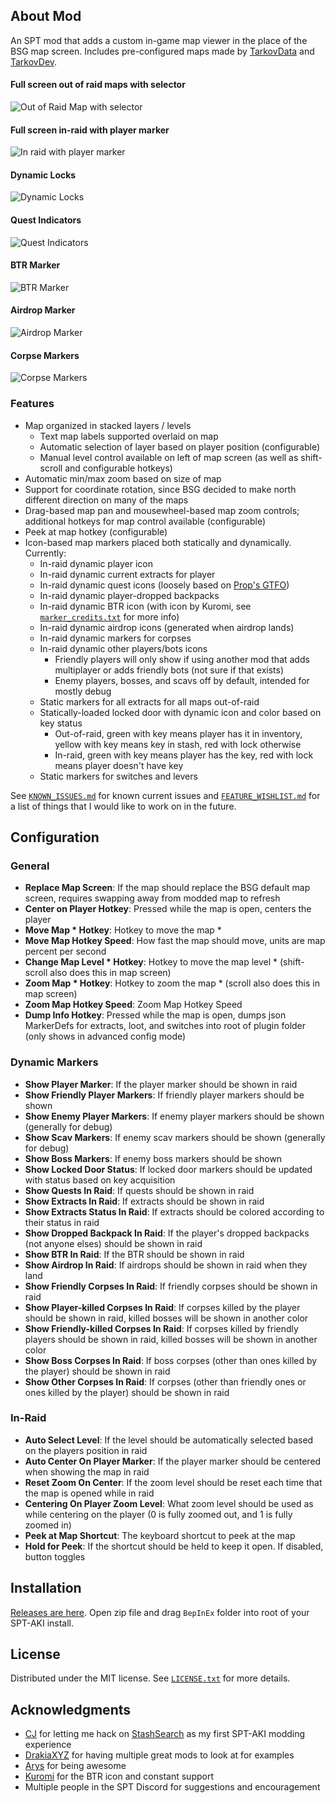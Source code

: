 ## About Mod

An SPT mod that adds a custom in-game map viewer in the place of the BSG map screen. Includes pre-configured maps made by [TarkovData](https://github.com/TarkovTracker/tarkovdata/) and [TarkovDev](https://github.com/the-hideout/tarkov-dev).

#### Full screen out of raid maps with selector
![Out of Raid Map with selector](Screenshots/out_of_raid_map.png)

#### Full screen in-raid with player marker
![In raid with player marker](Screenshots/in_raid_map.png)

#### Dynamic Locks
![Dynamic Locks](Screenshots/dynamic_locks.png)

#### Quest Indicators
![Quest Indicators](Screenshots/quest_markers.png)

#### BTR Marker
![BTR Marker](Screenshots/btr_marker.png)

#### Airdrop Marker
![Airdrop Marker](Screenshots/airdrop_marker.png)

#### Corpse Markers
![Corpse Markers](Screenshots/corpse_markers.png)

### Features

- Map organized in stacked layers / levels
  - Text map labels supported overlaid on map
  - Automatic selection of layer based on player position (configurable)
  - Manual level control available on left of map screen (as well as shift-scroll and configurable hotkeys)
- Automatic min/max zoom based on size of map
- Support for coordinate rotation, since BSG decided to make north different direction on many of the maps
- Drag-based map pan and mousewheel-based map zoom controls; additional hotkeys for map control available (configurable)
- Peek at map hotkey (configurable)
- Icon-based map markers placed both statically and dynamically. Currently:
  - In-raid dynamic player icon
  - In-raid dynamic current extracts for player
  - In-raid dynamic quest icons (loosely based on [Prop's GTFO](https://github.com/dvize/GTFO))
  - In-raid dynamic player-dropped backpacks
  - In-raid dynamic BTR icon (with icon by Kuromi, see [`marker_credits.txt`](Resources/Markers/marker_credits.txt) for more info)
  - In-raid dynamic airdrop icons (generated when airdrop lands)
  - In-raid dynamic markers for corpses
  - In-raid dynamic other players/bots icons
    - Friendly players will only show if using another mod that adds multiplayer or adds friendly bots (not sure if that exists)
    - Enemy players, bosses, and scavs off by default, intended for mostly debug
  - Static markers for all extracts for all maps out-of-raid
  - Statically-loaded locked door with dynamic icon and color based on key status
    - Out-of-raid, green with key means player has it in inventory, yellow with key means key in stash, red with lock otherwise
    - In-raid, green with key means player has the key, red with lock means player doesn't have key
  - Static markers for switches and levers

See [`KNOWN_ISSUES.md`](KNOWN_ISSUES.md) for known current issues and [`FEATURE_WISHLIST.md`](FEATURE_WISHLIST.md) for a list of things that I would like to work on in the future.

## Configuration

### General

- **Replace Map Screen**: If the map should replace the BSG default map screen, requires swapping away from modded map to refresh
- **Center on Player Hotkey**: Pressed while the map is open, centers the player
- **Move Map * Hotkey**: Hotkey to move the map *
- **Move Map Hotkey Speed**: How fast the map should move, units are map percent per second
- **Change Map Level * Hotkey**: Hotkey to move the map level * (shift-scroll also does this in map screen)
- **Zoom Map * Hotkey**: Hotkey to zoom the map * (scroll also does this in map screen)
- **Zoom Map Hotkey Speed**: Zoom Map Hotkey Speed
- **Dump Info Hotkey**: Pressed while the map is open, dumps json MarkerDefs for extracts, loot, and switches into root of plugin folder (only shows in advanced config mode)

### Dynamic Markers

- **Show Player Marker**: If the player marker should be shown in raid
- **Show Friendly Player Markers**: If friendly player markers should be shown
- **Show Enemy Player Markers**: If enemy player markers should be shown (generally for debug)
- **Show Scav Markers**: If enemy scav markers should be shown (generally for debug)
- **Show Boss Markers**: If enemy boss markers should be shown
- **Show Locked Door Status**: If locked door markers should be updated with status based on key acquisition
- **Show Quests In Raid**: If quests should be shown in raid
- **Show Extracts In Raid**: If extracts should be shown in raid
- **Show Extracts Status In Raid**: If extracts should be colored according to their status in raid
- **Show Dropped Backpack In Raid**: If the player's dropped backpacks (not anyone elses) should be shown in raid
- **Show BTR In Raid**: If the BTR should be shown in raid
- **Show Airdrop In Raid**: If airdrops should be shown in raid when they land
- **Show Friendly Corpses In Raid**: If friendly corpses should be shown in raid
- **Show Player-killed Corpses In Raid**: If corpses killed by the player should be shown in raid, killed bosses will be shown in another color
- **Show Friendly-killed Corpses In Raid**: If corpses killed by friendly players should be shown in raid, killed bosses will be shown in another color
- **Show Boss Corpses In Raid**: If boss corpses (other than ones killed by the player) should be shown in raid
- **Show Other Corpses In Raid**: If corpses (other than friendly ones or ones killed by the player) should be shown in raid

### In-Raid

- **Auto Select Level**: If the level should be automatically selected based on the players position in raid
- **Auto Center On Player Marker**: If the player marker should be centered when showing the map in raid
- **Reset Zoom On Center**: If the zoom level should be reset each time that the map is opened while in raid
- **Centering On Player Zoom Level**: What zoom level should be used as while centering on the player (0 is fully zoomed out, and 1 is fully zoomed in)
- **Peek at Map Shortcut**: The keyboard shortcut to peek at the map
- **Hold for Peek**: If the shortcut should be held to keep it open. If disabled, button toggles

## Installation

[Releases are here](https://github.com/mpstark/SPT-DynamicMaps/releases). Open zip file and drag `BepInEx` folder into root of your SPT-AKI install.

## License

Distributed under the MIT license. See [`LICENSE.txt`](LICENSE.txt) for more details.

## Acknowledgments

- [CJ](https://github.com/CJ-SPT) for letting me hack on [StashSearch](https://github.com/CJ-SPT/StashSearch) as my first SPT-AKI modding experience
- [DrakiaXYZ](https://github.com/DrakiaXYZ) for having multiple great mods to look at for examples
- [Arys](https://github.com/Nympfonic) for being awesome
- [Kuromi](https://github.com/schkuromi/) for the BTR icon and constant support
- Multiple people in the SPT Discord for suggestions and encouragement
